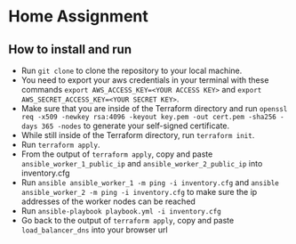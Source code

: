 # Home Assignment

## How to install and run

- Run `git clone` to clone the repository to your local machine.
- You need to export your aws credentials in your terminal with these commands `export AWS_ACCESS_KEY=<YOUR ACCESS KEY>` and `export AWS_SECRET_ACCESS_KEY=<YOUR SECRET KEY>`.
- Make sure that you are inside of the Terraform directory and run `openssl req -x509 -newkey rsa:4096 -keyout key.pem -out cert.pem -sha256 -days 365 -nodes` to generate your self-signed certificate.
- While still inside of the Terraform directory, run `terraform init`.
- Run `terraform apply`.
- From the output of `terraform apply`, copy and paste `ansible_worker_1_public_ip` and `ansible_worker_2_public_ip` into inventory.cfg
- Run `ansible ansible_worker_1 -m ping -i inventory.cfg` and `ansible ansible_worker_2 -m ping -i inventory.cfg` to make sure the ip addresses of the worker nodes can be reached
- Run `ansible-playbook playbook.yml -i inventory.cfg`
- Go back to the output of `terraform apply`, copy and paste `load_balancer_dns` into your browser url

